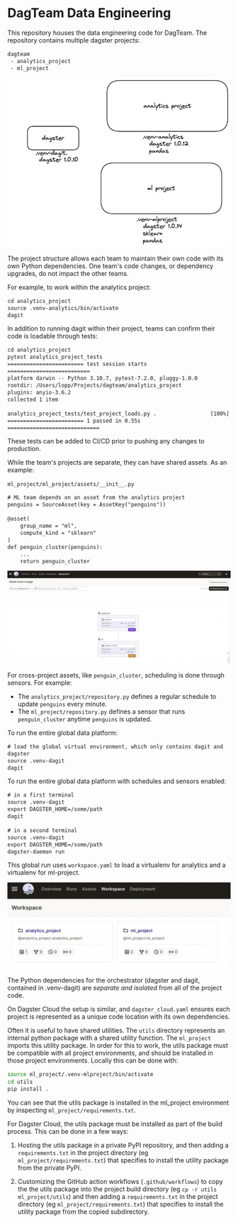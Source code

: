 # DagTeam Data Engineering 

This repository houses the data engineering code for DagTeam. The repository contains multiple dagster projects:

```
dagteam
 - analytics_project
 - ml_project
```

![project structure](./dagteam.png)

The project structure allows each team to maintain their own code with its own Python dependencies. 
One team's code changes, or dependency upgrades, do not impact the other teams.

For example, to work within the analytics project:

```
cd analytics_project
source .venv-analytics/bin/activate
dagit
```

In addition to running dagit within their project, teams can confirm their code is loadable through tests:

```
cd analytics_project
pytest analytics_project_tests
======================== test session starts ==========================
platform darwin -- Python 3.10.7, pytest-7.2.0, pluggy-1.0.0
rootdir: /Users/lopp/Projects/dagteam/analytics_project
plugins: anyio-3.6.2
collected 1 item 

analytics_project_tests/test_project_loads.py .                 [100%]
======================== 1 passed in 0.55s =============================
```

These tests can be added to CI/CD prior to pushing any changes to production.

While the team's projects are separate, they can have shared assets. As an example: 

`ml_project/ml_project/assets/__init__.py`

```
# ML team depends on an asset from the analytics project
penguins = SourceAsset(key = AssetKey("penguins"))

@asset(
    group_name = "ml",
    compute_kind = "sklearn"
)
def penguin_cluster(penguins):
    ...
    return penguin_cluster
```

![global asset view](./global_assets.png)


For cross-project assets, like `penguin_cluster`, scheduling is done through sensors. For example:
- The `analytics_project/repository.py` defines a regular schedule to update `penguins` every minute.
- The `ml_project/repository.py` defines a sensor that runs `penguin_cluster` anytime `penguins` is updated. 


To run the entire global data platform:

```
# load the global virtual environment, which only contains dagit and dagster
source .venv-dagit
dagit
```

To run the entire global data platform with schedules and sensors enabled:

```
# in a first terminal
source .venv-dagit
export DAGSTER_HOME=/some/path
dagit

# in a second terminal
source .venv-dagit
export DAGSTER_HOME=/some/path
dagster-daemon run
```

This global run uses `workspace.yaml` to load a virtualenv for analytics and a virtualenv for ml-project.

![multiple projects in dagster](./workspaces.png)

The Python dependencies for the orchestrator (dagster and dagit, contained in .venv-dagit) are _separate and isolated_ from all of the project code.

On Dagster Cloud the setup is similar, and `dagster_cloud.yaml` ensures each project is represented as a unique code location with its own dependencies.

Often it is useful to have shared utilities. The `utils` directory represents an internal python package with a shared utility function. The `ml_project` imports this utility package. In order for this to work, the utils package must be compatible with all project environments, and should be installed in those project environments. Locally this can be done with: 

```bash
source ml_project/.venv-mlproject/bin/activate
cd utils 
pip install .
```

You can see that the utils package is installed in the ml_project environment by inspecting `ml_project/requirements.txt`.

For Dagster Cloud, the utils package must be installed as part of the build process. This can be done in a few ways:

1. Hosting the utils package in a private PyPI repository, and then adding a `requirements.txt` in the project directory (eg `ml_project/requirements.txt`) that specifies to install the utility package from the private PyPI.

2. Customizing the GitHub action workflows (`.github/workflows`) to copy the the utils package into the project build directory (eg `cp -r utils ml_project/utils`) and then adding a `requirements.txt` in the project directory (eg `ml_project/requirements.txt`) that specifies to install the utility package from the copied subdirectory.

